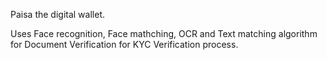Paisa the digital wallet.

Uses Face recognition, Face mathching, OCR and Text matching algorithm for Document Verification for KYC Verification process.
